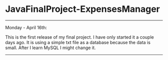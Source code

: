# JavaFinalProject-ExpensesManager

 ***************************************************************************************************************************
 
 Monday - April 16th:
 
 This is the first release of my final project. I have only started it a couple days ago. It is using a simple txt file as a
 database because the data is small. After I learn MySQL I might change it.
 
 ***************************************************************************************************************************
